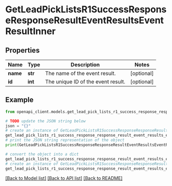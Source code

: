 # GetLeadPickListsR1SuccessResponseResponseResultEventResultsEventResultInner


## Properties

Name | Type | Description | Notes
------------ | ------------- | ------------- | -------------
**name** | **str** | The name of the event result. | [optional] 
**id** | **int** | The unique ID of the event result. | [optional] 

## Example

```python
from openapi_client.models.get_lead_pick_lists_r1_success_response_response_result_event_results_event_result_inner import GetLeadPickListsR1SuccessResponseResponseResultEventResultsEventResultInner

# TODO update the JSON string below
json = "{}"
# create an instance of GetLeadPickListsR1SuccessResponseResponseResultEventResultsEventResultInner from a JSON string
get_lead_pick_lists_r1_success_response_response_result_event_results_event_result_inner_instance = GetLeadPickListsR1SuccessResponseResponseResultEventResultsEventResultInner.from_json(json)
# print the JSON string representation of the object
print(GetLeadPickListsR1SuccessResponseResponseResultEventResultsEventResultInner.to_json())

# convert the object into a dict
get_lead_pick_lists_r1_success_response_response_result_event_results_event_result_inner_dict = get_lead_pick_lists_r1_success_response_response_result_event_results_event_result_inner_instance.to_dict()
# create an instance of GetLeadPickListsR1SuccessResponseResponseResultEventResultsEventResultInner from a dict
get_lead_pick_lists_r1_success_response_response_result_event_results_event_result_inner_from_dict = GetLeadPickListsR1SuccessResponseResponseResultEventResultsEventResultInner.from_dict(get_lead_pick_lists_r1_success_response_response_result_event_results_event_result_inner_dict)
```
[[Back to Model list]](../README.md#documentation-for-models) [[Back to API list]](../README.md#documentation-for-api-endpoints) [[Back to README]](../README.md)


